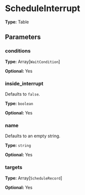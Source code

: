 # ScheduleInterrupt

**Type:** Table

## Parameters

### conditions

**Type:** Array[`WaitCondition`]

**Optional:** Yes

### inside_interrupt

Defaults to `false`.

**Type:** `boolean`

**Optional:** Yes

### name

Defaults to an empty string.

**Type:** `string`

**Optional:** Yes

### targets

**Type:** Array[`ScheduleRecord`]

**Optional:** Yes

